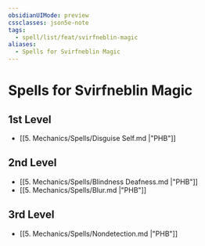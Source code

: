 ```yaml
---
obsidianUIMode: preview
cssclasses: json5e-note
tags:
  - spell/list/feat/svirfneblin-magic
aliases:
  - Spells for Svirfneblin Magic
---
```

# Spells for Svirfneblin Magic

## 1st Level

- [[5. Mechanics/Spells/Disguise Self.md \|"PHB"]] 

## 2nd Level

- [[5. Mechanics/Spells/Blindness Deafness.md \|"PHB"]] 
- [[5. Mechanics/Spells/Blur.md \|"PHB"]] 

## 3rd Level

- [[5. Mechanics/Spells/Nondetection.md \|"PHB"]]
